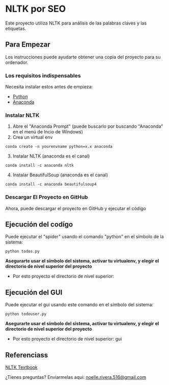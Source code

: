 # NLTK por SEO

Este proyecto utiliza NLTK para análisis de las palabras claves y las etiquetas. 

## Para Empezar

Los instrucciones puede ayudarte obtener una copia del proyecto para su ordenador.

### Los requisitos indispensables

Necesita instalar estos antes de empieza:

* [Python](https://www.python.org/downloads/)
* [Anaconda](https://docs.anaconda.com/anaconda/install/)


### Instalar NLTK

1. Abre el "Anaconda Prompt" (puede buscarlo por buscando "Anaconda" en el menú de Incio de Windows)
2. Crea un virtual env
```
conda create -n yourenvname python=x.x anaconda
```
3. Instalar NLTK (anaconda es el canal)
```
conda install -c anaconda nltk
```
4. Instalar BeautifulSoup (anaconda es el canal)
```
conda install -c anaconda beautifulsoup4
```

### Descargar El Proyecto en GitHub

Ahora, puede descargar el proyecto en GitHub y ejecutar el código

## Ejecución del codígo

Puede ejecutar el "spider" usando el comando "python" en el símbolo de la sistema:
```
python todos.py
```
**Asegurarte usar el símbolo del sistema, activar tu virtualenv, y elegir el directorio de nivel superior del proyecto**
* Por esto proyecto el directorio de nivel superior: 

## Ejecución del GUI

Puede ejecutar el gui usando este comando en el símbolo del sistema:
```
python todouser.py
```

**Asegurarte usar el símbolo del sistema, activar tu virtualenv, y elegir el directorio de nivel superior del proyecto**
* Por esto proyecto el directorio de nivel superior: gui

## Referenciass
[NLTK Textbook](https://www.nltk.org/book/)

¿Tienes preguntas? Enviarmelas aqui: noelle.rivera.516@gmail.com
